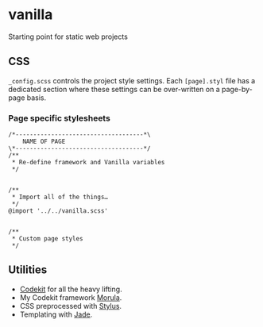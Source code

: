 # vanilla

Starting point for static web projects

## CSS

`_config.scss` controls the project style settings. Each `[page].styl` file has a dedicated section where these settings can be over-written on a page-by-page basis.

### Page specific stylesheets

    /*------------------------------------*\
        NAME OF PAGE
    \*------------------------------------*/
    /**
     * Re-define framework and Vanilla variables
     */


    /**
     * Import all of the things…
     */
    @import '../../vanilla.scss'


    /**
     * Custom page styles
     */

## Utilities

* [Codekit](http://incident57.com/codekit/) for all the heavy lifting.
* My Codekit framework [Morula](https://github.com/inriverie/morula).
* CSS preprocessed with [Stylus](http://learnboost.github.io/stylus/).
* Templating with [Jade](http://jade-lang.com/).
